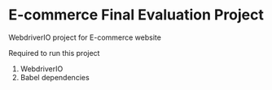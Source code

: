 # E-commerce Final Evaluation Project
WebdriverIO project for E-commerce website

Required to run this project

1. WebdriverIO
2. Babel dependencies
